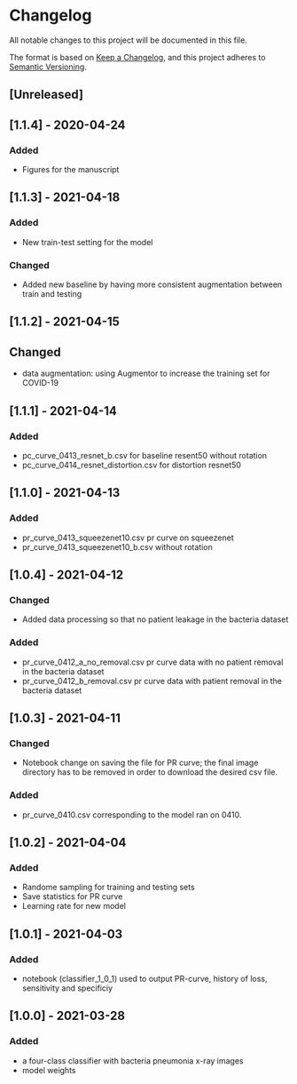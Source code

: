 # Changelog
All notable changes to this project will be documented in this file.

The format is based on [Keep a Changelog](https://keepachangelog.com/en/1.0.0/),
and this project adheres to [Semantic Versioning](https://semver.org/spec/v2.0.0.html).


## [Unreleased]


## [1.1.4] - 2020-04-24
### Added
- Figures for the manuscript

## [1.1.3] - 2021-04-18
### Added
- New train-test setting for the model
### Changed
- Added new baseline by having more consistent augmentation between train and testing

## [1.1.2] - 2021-04-15
## Changed
- data augmentation: using Augmentor to increase the training set for COVID-19

## [1.1.1] - 2021-04-14
### Added
- pc_curve_0413_resnet_b.csv for baseline resent50 without rotation
- pc_curve_0414_resnet_distortion.csv for distortion resnet50 



## [1.1.0] - 2021-04-13
### Added
- pr_curve_0413_squeezenet10.csv pr curve on squeezenet
- pr_curve_0413_squeezenet10_b.csv without rotation 

## [1.0.4] - 2021-04-12
### Changed
- Added data processing so that no patient leakage in the bacteria dataset
### Added
- pr_curve_0412_a_no_removal.csv pr curve data with no patient removal in the bacteria dataset
- pr_curve_0412_b_removal.csv pr curve data with patient removal in the bacteria dataset


## [1.0.3] - 2021-04-11
### Changed
- Notebook change on saving the file for PR curve; the final image directory has to be removed in order to download the desired csv file.
### Added
- pr_curve_0410.csv corresponding to the model ran on 0410.

## [1.0.2] - 2021-04-04
### Added
- Randome sampling for training and testing sets
- Save statistics for PR curve
- Learning rate for new model


## [1.0.1] - 2021-04-03
### Added
- notebook (classifier_1_0_1) used to output PR-curve, history of loss, sensitivity and specificiy


## [1.0.0] - 2021-03-28
### Added
- a four-class classifier with bacteria pneumonia x-ray images
- model weights

